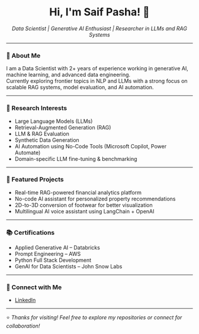<h1 align="center">Hi, I'm Saif Pasha! 👋</h1>

<p align="center">
  <em>Data Scientist | Generative AI Enthusiast | Researcher in LLMs and RAG Systems</em>
</p>

---

### 🔬 About Me

I am a Data Scientist with 2+ years of experience working in generative AI, machine learning, and advanced data engineering.  
Currently exploring frontier topics in NLP and LLMs with a strong focus on scalable RAG systems, model evaluation, and AI automation.

---

### 🧠 Research Interests

- Large Language Models (LLMs)
- Retrieval-Augmented Generation (RAG)
- LLM & RAG Evaluation
- Synthetic Data Generation
- AI Automation using No-Code Tools (Microsoft Copilot, Power Automate)
- Domain-specific LLM fine-tuning & benchmarking

---

### 📌 Featured Projects

- Real-time RAG-powered financial analytics platform
- No-code AI assistant for personalized property recommendations
- 2D-to-3D conversion of footwear for better visualization
- Multilingual AI voice assistant using LangChain + OpenAI

---

### 📚 Certifications

- Applied Generative AI – Databricks
- Prompt Engineering – AWS
- Python Full Stack Development
- GenAI for Data Scientists – John Snow Labs

---

### 🔗 Connect with Me

- [LinkedIn](https://www.linkedin.com/in/saif-pasha-59643b197)

---

⭐️ *Thanks for visiting! Feel free to explore my repositories or connect for collaboration!*
